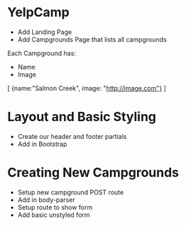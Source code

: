# YelpCamp

* Add Landing Page
* Add Campgrounds Page that lists all campgrounds

Each Campground has:
* Name
* Image

[
    {name:"Salmon Creek", image: "http://image.com"}
]

# Layout and Basic Styling
* Create our header and footer partials
* Add in Bootstrap

# Creating New Campgrounds
* Setup new campground POST route
* Add in body-parser
* Setup route to show form
* Add basic unstyled form